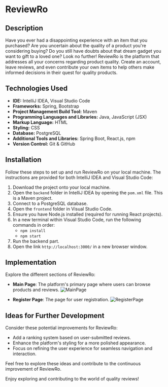 # ReviewRo

## Description

Have you ever had a disappointing experience with an item that you purchased? Are you uncertain about the quality of a product you're considering buying? Do you still have doubts about that dream gadget you want to gift to a loved one? Look no further! ReviewRo is the platform that addresses all your concerns regarding product quality. Create an account, leave reviews, and even contribute your own items to help others make informed decisions in their quest for quality products.

## Technologies Used

- **IDE:** IntelliJ IDEA, Visual Studio Code
- **Frameworks:** Spring, Bootstrap
- **Project Management Build Tool:** Maven
- **Programming Languages and Libraries:** Java, JavaScript (JSX)
- **Markup Language:** HTML
- **Styling:** CSS
- **Database:** PostgreSQL
- **Additional Tools and Libraries:** Spring Boot, React.js, npm
- **Version Control:** Git & GitHub

## Installation

Follow these steps to set up and run ReviewRo on your local machine. The instructions are provided for both IntelliJ IDEA and Visual Studio Code:

1. Download the project onto your local machine.
2. Open the `backend` folder in IntelliJ IDEA by opening the `pom.xml` file. This is a Maven project.
3. Connect to a PostgreSQL database.
4. Open the `frontend` folder in Visual Studio Code.
5. Ensure you have Node.js installed (required for running React projects).
6. In a new terminal within Visual Studio Code, run the following commands in order:
   - `npm install`
   - `npm start`
7. Run the backend part.
8. Open the link `http://localhost:3000/` in a new browser window.

## Implementation

Explore the different sections of ReviewRo:

- **Main Page**: The platform's primary page where users can browse products and reviews.
![MainPage](https://github.com/mariodoescode/ReviewRo/assets/106011177/9c0cdbb8-2cc3-4a86-a4e9-fb0ed8d6463f)

- **Register Page**: The page for user registration.
![RegisterPage](https://github.com/mariodoescode/Codecool-Shop/assets/106011177/5fe78736-9065-41e6-b0ba-4f82609b071c)


## Ideas for Further Development

Consider these potential improvements for ReviewRo:

- Add a ranking system based on user-submitted reviews.
- Enhance the platform's styling for a more polished appearance.
- Focus on refining the user experience for seamless navigation and interaction.

Feel free to explore these ideas and contribute to the continuous improvement of ReviewRo.

Enjoy exploring and contributing to the world of quality reviews!
